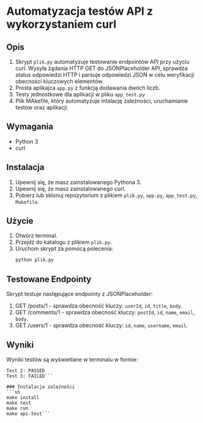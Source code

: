 # Automatyzacja testów API z wykorzystaniem curl

## Opis
1. Skrypt `plik.py` automatyzuje testowanie endpointów API przy użyciu curl. Wysyła żądania HTTP GET do JSONPlaceholder API, sprawdza status odpowiedzi HTTP i parsuje odpowiedzi JSON w celu weryfikacji obecności kluczowych elementów.
2. Prosta aplikajca `app.py` z funkcją dodawania dwóch liczb.
3. Testy jednostkowe dla aplikacji w pliku `app_test.py`
4. Plik MAkefile, który automatyzuje intalację zależności, uruchamianie testów oraz aplikacji.


## Wymagania
- Python 3
- curl

## Instalacja
1. Upewnij się, że masz zainstalowanego Pythona 3.
2. Upewnij się, że masz zainstalowanego curl.
3. Pobierz lub sklonuj repozytorium z plikiem `plik.py`, `app.py`, `app_test.py`, `Makefile`.


## Użycie
1. Otwórz terminal.
2. Przejdź do katalogu z plikiem `plik.py`.
3. Uruchom skrypt za pomocą polecenia:
    ```sh
    python plik.py
    ```

## Testowane Endpointy
Skrypt testuje następujące endpointy z JSONPlaceholder:
1. GET /posts/1 - sprawdza obecność kluczy: `userId`, `id`, `title`, `body`.
2. GET /comments/1 - sprawdza obecność kluczy: `postId`, `id`, `name`, `email`, `body`.
3. GET /users/1 - sprawdza obecność kluczy: `id`, `name`, `username`, `email`.

## Wyniki
Wyniki testów są wyświetlane w terminalu w formie:
```Test 1: PASSED
Test 2: PASSED
Test 3: FAILED```

### Instalacja zależności
```sh
make install
make test
make run
make api-test```
